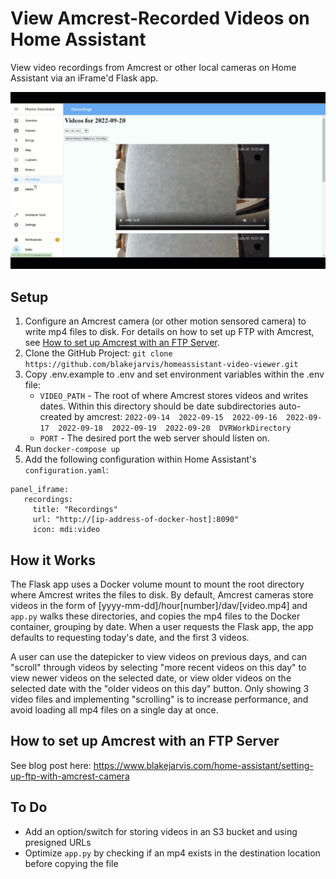 # View Amcrest-Recorded Videos on Home Assistant
View video recordings from Amcrest or other local cameras on Home Assistant via an iFrame'd Flask app.

![Screenshot](assets/ha-dashboard.gif)

## Setup
1. Configure an Amcrest camera (or other motion sensored camera) to write mp4 files to disk. For details on how to set up FTP with Amcrest, see [How to set up Amcrest with an FTP Server](#how-to-set-up-amcrest-with-an-ftp-server).
2. Clone the GitHub Project: ```git clone https://github.com/blakejarvis/homeassistant-video-viewer.git```
3. Copy .env.example to .env and set environment variables within the .env file:
   - `VIDEO_PATH` - The root of where Amcrest stores videos and writes dates. Within this directory should be date subdirectories auto-created by amcrest:
```2022-09-14  2022-09-15  2022-09-16  2022-09-17  2022-09-18  2022-09-19  2022-09-20  DVRWorkDirectory```
   - `PORT` - The desired port the web server should listen on.
4. Run `docker-compose up`
5. Add the following configuration within Home Assistant's `configuration.yaml`:
```
panel_iframe:
   recordings:
     title: "Recordings"
     url: "http://[ip-address-of-docker-host]:8090"
     icon: mdi:video
```

## How it Works
The Flask app uses a Docker volume mount to mount the root directory where Amcrest writes the files to disk. By default, Amcrest cameras store videos in the form of [yyyy-mm-dd]/hour[number]/dav/[video.mp4] and `app.py` walks these directories, and copies the mp4 files to the Docker container, grouping by date. When a user requests the Flask app, the app defaults to requesting today's date, and the first 3 videos. 

A user can use the datepicker to view videos on previous days, and can "scroll" through videos by selecting "more recent videos on this day" to view newer videos on the selected date, or view older videos on the selected date with the "older videos on this day" button. Only showing 3 video files and implementing "scrolling" is to increase performance, and avoid loading all mp4 files on a single day at once.

## How to set up Amcrest with an FTP Server
See blog post here: https://www.blakejarvis.com/home-assistant/setting-up-ftp-with-amcrest-camera

## To Do
- Add an option/switch for storing videos in an S3 bucket and using presigned URLs
- Optimize `app.py` by checking if an mp4 exists in the destination location before copying the file

